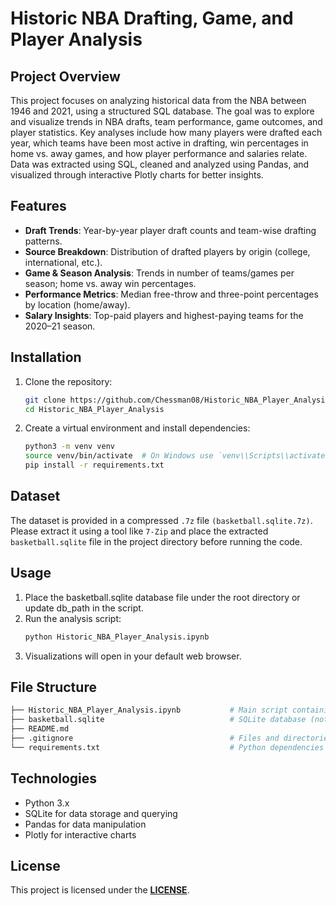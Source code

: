 # Historic NBA Drafting, Game, and Player Analysis

## Project Overview

This project focuses on analyzing historical data from the NBA between 1946 and 2021, using a structured SQL database. The goal was to explore and visualize trends in NBA drafts, team performance, game outcomes, and player statistics. Key analyses include how many players were drafted each year, which teams have been most active in drafting, win percentages in home vs. away games, and how player performance and salaries relate. Data was extracted using SQL, cleaned and analyzed using Pandas, and visualized through interactive Plotly charts for better insights.

## Features

- **Draft Trends**: Year-by-year player draft counts and team-wise drafting patterns.
- **Source Breakdown**: Distribution of drafted players by origin (college, international, etc.).
- **Game & Season Analysis**: Trends in number of teams/games per season; home vs. away win percentages.
- **Performance Metrics**: Median free-throw and three-point percentages by location (home/away).
- **Salary Insights**: Top-paid players and highest-paying teams for the 2020–21 season.

## Installation

1. Clone the repository:
   ```bash
   git clone https://github.com/Chessman08/Historic_NBA_Player_Analysis.git
   cd Historic_NBA_Player_Analysis
   ```
2. Create a virtual environment and install dependencies:
   ```bash
   python3 -m venv venv
   source venv/bin/activate  # On Windows use `venv\\Scripts\\activate`
   pip install -r requirements.txt
   ```
   
## Dataset

The dataset is provided in a compressed `.7z` file `(basketball.sqlite.7z)`. Please extract it using a tool like `7-Zip` and place the extracted `basketball.sqlite` file in the project directory before running the code.

## Usage

1. Place the basketball.sqlite database file under the root directory or update db_path in the script.
2. Run the analysis script:
   ```bash
   python Historic_NBA_Player_Analysis.ipynb
   ```
3. Visualizations will open in your default web browser.

## File Structure

```bash
├── Historic_NBA_Player_Analysis.ipynb           # Main script containing SQL queries and Plotly visualizations
├── basketball.sqlite                            # SQLite database (not included)
├── README.md
├── .gitignore                                   # Files and directories to ignore in Git
└── requirements.txt                             # Python dependencies
```

## Technologies

- Python 3.x
- SQLite for data storage and querying
- Pandas for data manipulation
- Plotly for interactive charts

## License

This project is licensed under the [**LICENSE**](https://opensource.org/licenses/MIT).

